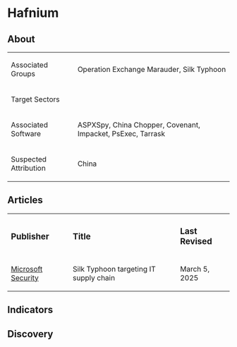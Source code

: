 # Hafnium

## About
<table>
  <tr>
    <td>
      <p>Associated Groups</p>
    </td>
    <td>
      <p>Operation Exchange Marauder, Silk Typhoon</p>
    </td>
  </tr>
  <tr>
    <td>
      <p>Target Sectors</p>
    </td>
    <td>
      <p></p>
    </td>
  </tr>
  <tr>
    <td>
      <p>Associated Software</p>
    </td>
    <td>
      <p>ASPXSpy, China Chopper, Covenant, Impacket, PsExec, Tarrask</p>
    </td>
  </tr>
  <tr>
    <td>
      <p>Suspected Attribution</p>
    </td>
    <td>
      <p>China</p>
    </td>
  </tr>
</table>

## Articles
<table>
  <tr>
    <td>
      <h3>Publisher</h3>
    </td>
    <td>
      <h3>Title</h3>
    </td>
    <td>
      <h3>Last Revised</h3>
    </td>
  </tr>
  <tr>
    <td>
      <a href="https://www.microsoft.com/en-us/security/blog/2025/03/05/silk-typhoon-targeting-it-supply-chain/">Microsoft Security</a>
    </td>
    <td>
      <p>Silk Typhoon targeting IT supply chain</p>
    </td>
    <td>
      <p>March 5, 2025</p>
    </td>
  </tr>
</table>

## Indicators

## Discovery

